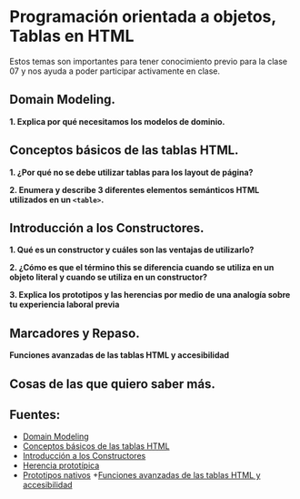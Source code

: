 # Programación orientada a objetos, Tablas en HTML
 Estos temas son importantes para tener conocimiento previo para la clase 07 y nos ayuda a poder participar activamente en clase.
## Domain Modeling.

**1. Explica por qué necesitamos los modelos de dominio.**

## Conceptos básicos de las tablas HTML.

**1. ¿Por qué no se debe utilizar tablas para los layout de página?**

**2. Enumera y describe 3 diferentes elementos semánticos HTML utilizados en un `<table>`.**

## Introducción a los Constructores.

**1. Qué es un constructor y cuáles son las ventajas de utilizarlo?**

**2. ¿Cómo es que el término this se diferencia cuando se utiliza en un objeto literal y cuando se utiliza en un constructor?**

**3. Explica los prototipos y las herencias por medio de una analogía sobre tu experiencia laboral previa**

## Marcadores y Repaso.

**Funciones avanzadas de las tablas HTML y accesibilidad**

## Cosas de las que quiero saber más.

## Fuentes:
+ [Domain Modeling](https://github.com/codefellows/domain_modeling#domain-modeling)
+ [Conceptos básicos de las tablas HTML](https://developer.mozilla.org/es/docs/Learn/HTML/Tables/Basics)
+ [Introducción a los Constructores](https://developer.mozilla.org/es/docs/Learn/JavaScript/Objects/Basics#introducing_constructors)
+ [Herencia prototípica](https://es.javascript.info/prototype-inheritance)
+ [Prototipos nativos](https://es.javascript.info/native-prototypes)
+[Funciones avanzadas de las tablas HTML y accesibilidad](https://developer.mozilla.org/es/docs/Learn/HTML/Tables/Advanced)


